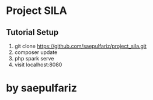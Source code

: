 # Project SILA

## Tutorial Setup

1. git clone https://github.com/saepulfariz/project_sila.git
2. composer update
3. php spark serve
4. visit localhost:8080

# by saepulfariz
